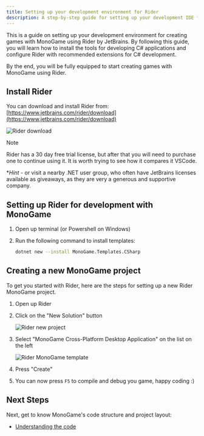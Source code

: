 ```yaml
---
title: Setting up your development environment for Rider
description: A step-by-step guide for setting up your development IDE for Rider
---
```


This is a guide on setting up your development environment for creating games with MonoGame using Rider by JetBrains. By following this guide, you will learn how to install the tools for developing C# applications and configure Rider with recommended extensions for C# development.

By the end, you will be fully equipped to start creating games with MonoGame using Rider.

## Install Rider

You can download and install Rider from: [https://www.jetbrains.com/rider/download](https://www.jetbrains.com/rider/download)

![Rider download](./images/2_chosing_your_ide_rider_download.png)

> [!NOTE]
> Rider has a 30 day free trial license, but after that you will need to purchase one to continue using it.  It is worth trying to see how it compares it VSCode.
>
> **Hint* - or visit a nearby .NET user group, who often have JetBrains licenses available as giveaways, as they are very a generous and supportive company.

## Setting up Rider for development with MonoGame

1. Open up terminal (or Powershell on Windows)
1. Run the following command to install templates:

    ```sh
    dotnet new --install MonoGame.Templates.CSharp
    ```

## Creating a new MonoGame project

To get you started with Rider, here are the steps for setting up a new Rider MonoGame project.

1. Open up Rider
2. Click on the "New Solution" button

    ![Rider new project](./images/1_setting_up_your_development_environment/rider_new_solution_button.png)

3. Select "MonoGame Cross-Platform Desktop Application" on the list on the left

    ![Rider MonoGame template](./images/1_setting_up_your_development_environment/rider_new_solution_dialog.png)

4. Press "Create"
5. You can now press `F5` to compile and debug you game, happy coding  :)

## Next Steps

Next, get to know MonoGame's code structure and project layout:

- [Understanding the code](3_understanding_the_code.md)
